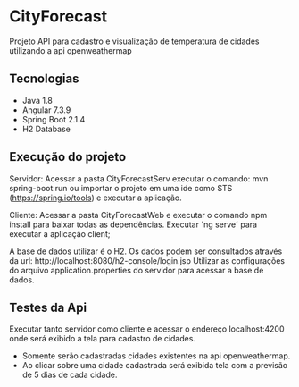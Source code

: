 # CityForecast

Projeto API para cadastro e visualização de temperatura de cidades utilizando a api openweathermap

## Tecnologias

 - Java 1.8
 - Angular 7.3.9
 - Spring Boot 2.1.4
 - H2 Database

## Execução do projeto

Servidor:
Acessar a pasta CityForecastServ executar o comando:  mvn spring-boot:run
ou importar o projeto em uma ide como STS (https://spring.io/tools) e executar a aplicação.

Cliente:
Acessar a pasta CityForecastWeb e executar o comando npm install para baixar todas as dependências.
Executar ´ng serve´ para executar a aplicação client;

A base de dados utilizar é o H2.
Os dados podem ser consultados através da url: 
http://localhost:8080/h2-console/login.jsp
Utilizar as configurações do arquivo application.properties do servidor para acessar a base de dados.
  
 ## Testes da Api
 
 Executar tanto servidor como cliente e acessar o endereço localhost:4200 onde será exibido a tela para cadastro de cidades.
 
 - Somente serão cadastradas cidades existentes na api openweathermap.
 - Ao clicar sobre uma cidade cadastrada será exibida tela com a previsão de 5 dias de cada cidade.
 
 
